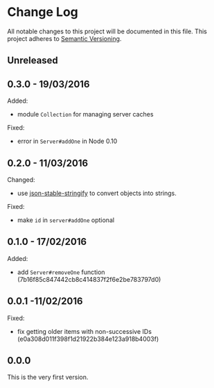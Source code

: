 
# Change Log

All notable changes to this project will be documented in this file.
This project adheres to [Semantic Versioning](http://semver.org/).


## Unreleased


## 0.3.0 - 19/03/2016

Added:

* module `Collection` for managing server caches

Fixed:

* error in `Server#addOne` in Node 0.10


## 0.2.0 - 11/03/2016

Changed:

* use [json-stable-stringify](https://github.com/substack/json-stable-stringify)
  to convert objects into strings.

Fixed:

* make `id` in `server#addOne` optional


## 0.1.0 - 17/02/2016

Added:

* add `Server#removeOne` function (7b16f85c847442cb8c414837f2f6e2be783797d0)


## 0.0.1 -11/02/2016

Fixed:

* fix getting older items with non-successive IDs (e0a308d011f398f1d21922b384e123a918b4003f)


## 0.0.0

This is the very first version.
